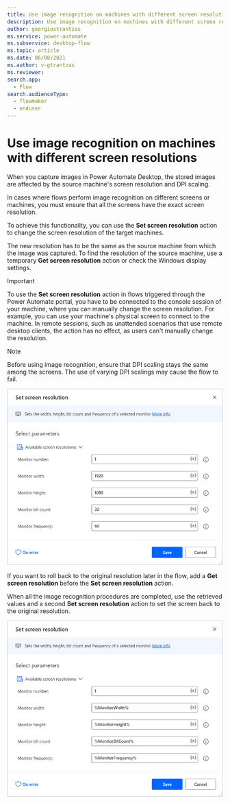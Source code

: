 ```yaml
---
title: Use image recognition on machines with different screen resolutions | Microsoft Docs
description: Use image recognition on machines with different screen resolutions
author: georgiostrantzas
ms.service: power-automate
ms.subservice: desktop-flow
ms.topic: article
ms.date: 06/08/2021
ms.author: v-gtrantzas
ms.reviewer:
search.app: 
  - Flow
search.audienceType: 
  - flowmaker
  - enduser
---
```


# Use image recognition on machines with different screen resolutions

When you capture images in Power Automate Desktop, the stored images are affected by the source machine's screen resolution and DPI scaling.

In cases where flows perform image recognition on different screens or machines, you must ensure that all the screens have the exact screen resolution.

To achieve this functionality, you can use the **Set screen resolution** action to change the screen resolution of the target machines.

The new resolution has to be the same as the source machine from which the image was captured. To find the resolution of the source machine, use a temporary **Get screen resolution** action or check the Windows display settings.

> [!Important]
>To use the **Set screen resolution** action in flows triggered through the Power Automate portal, you have to be connected to the console session of your machine, where you can manually change the screen resolution. For example, you can use your machine's physical screen to connect to the machine. In remote sessions, such as unattended scenarios that use remote desktop clients, the action has no effect, as users can't manually change the resolution.


> [!NOTE]
> Before using image recognition, ensure that DPI scaling stays the same among the screens. The use of varying DPI scalings may cause the flow to fail.

![The Set screen resolution action.](media/image-recognition-screen-resolution/set-screen-resolution.png)

If you want to roll back to the original resolution later in the flow, add a **Get screen resolution** before the **Set screen resolution** action.

When all the image recognition procedures are completed, use the retrieved values and a second **Set screen resolution** action to set the screen back to the original resolution.

![The Set screen resolution action configured to roll back to the original resolution.](media/image-recognition-screen-resolution/set-screen-resolution-roll-back.png)